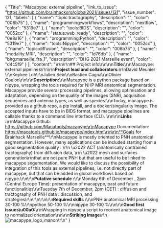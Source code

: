 {
  "Title": "Macapype: external pipeline",
  "link_to_issue": "https://github.com/brainhackorg/global2021/issues/131",
  "issue_number": 131,
  "labels": [
    {
      "name": "topic:tractography",
      "description": "",
      "color": "006b75"
    },
    {
      "name": "programming:workflows",
      "description": "nextflow",
      "color": "5319e7"
    },
    {
      "name": "tools:BIDS",
      "description": "",
      "color": "0052cc"
    },
    {
      "name": "status:web_ready",
      "description": "",
      "color": "0e8a16"
    },
    {
      "name": "programming:Python",
      "description": "",
      "color": "5319e7"
    },
    {
      "name": "tools:Nipype",
      "description": "",
      "color": "0052cc"
    },
    {
      "name": "topic:diffusion",
      "description": "",
      "color": "006b75"
    },
    {
      "name": "modality:MRI",
      "description": "",
      "color": "1d76db"
    },
    {
      "name": "bhg:marseille_fra_1",
      "description": "BHG 2021 Marseille event",
      "color": "d4c5f9"
    }
  ],
  "content": "<!-- Guidelines\r\n\r\nWe are very excited to meet you at the 2021 Brainhack Marseille \ud83c\udf89 To submit a project, you need to be an attendee of the 2021 Brainhack Marseille. We ask you to register first over here. Thank you!\r\n\r\nWe have prepared a checklist to help with your project submission. Here is how to proceed:\r\n\r\n1) Fill all the required project info part and upload a related image\r\n2) Check items in the checklist below as you go through them\r\n3) Once you are done, please delete the \"Guidelines\" section add a comment saying 'hi @Brainhack-Marseille/project-monitors: My project is ready!' You can check how your issue will appear by clicking on the 'preview' button under the issue title field. \r\nThank you!\r\n\r\nAfter this step (issue submition), we will assign a 'project monitor' to follow your submission. If at any time you need help or anything is unclear, please add a comment and ping your project monitor. Our team is here to help! -->\r\n\r\n## Project info\r\n\r\n**Title:**\r\nMacapype: external pipelines\r\n\r\n**Project lead and collaborators:**\r\nDavid Meunier \r\nKepkee Loh\r\nJulien Sein\r\nBastien Cagna\r\nOlivier Coulon\r\n\r\n**Description:**\r\nMacapype is a python package based on nipype, wrapping the tools required for NHP MRI anatomical segmentation. Macapype provide several processing pipelines, allowing optimisation and adaptation, depending on the quality of the images (SNR), acquisition sequences and antenna types, as well as species.\r\nToday, macapype is provided as a github repo, a pip install, and a docker/singularity image. The accepted inputs have to be in BIDS format, and macapype pipelines are callable thanks to a command line interface (CLI). \r\n\r\n**Links :**\r\nMacapype Github: https://github.com/Macatools/macapype\r\nMacapype Documentation: https://macatools.github.io/macapype/index.html\r\n\r\n**Goals for Brainhack Marseille**\r\nMacapype is mostly oriented to PNH anatomical segmentation. However, many applications can be included starting from a good segmentation quality : \r\n    \u2022 ACT (anatomically contrained tractography) from diffusion data, \r\n    \u2022 mesh and surfaces generation\r\nthat are not pure PNH but that are useful to be linked to macapype segementation. We would like to discuss the possibility of integration of this tools as external pipelines, i.e. not directly part of macapype, but that can be added in global workflows based on nipype.\r\n\r\n**Putative schedule :**\r\nMonday 6th of December , 2pm (Central Europe Time): presentation of macapype, past and future functionalities\r\nTuesday 7th of December, 2pm (CET) : diffusion and tractography of PNH data : discussion, and strategies\r\n\r\n\r\n\r\n**Required skills :**\r\nPNH anatomical MRI processing 30-100 %\r\npython 50-100 %\r\nnipype 30-100 %\r\n\r\n**Good first issues\u00a0:**\r\nWrapping in nipype a script to reorient anatomical image to normalized orientation\r\n\r\n**Striking Image**\r\n![macapype_logo_manon](https://user-images.githubusercontent.com/7290245/143407460-dee2115d-feb6-4089-b514-f2d19deef17b.jpg)\r\n"
}